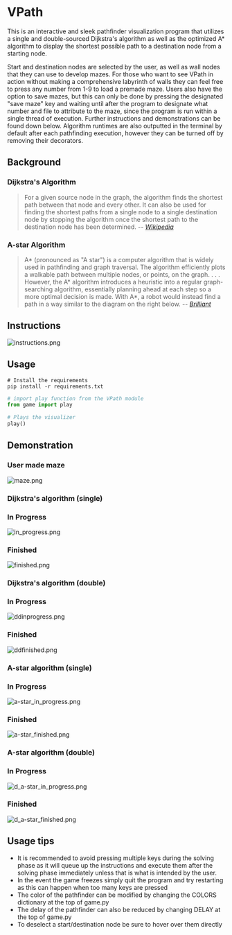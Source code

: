 # VPath
This is an interactive and sleek pathfinder visualization program that utilizes a single and double-sourced Dijkstra's algorithm as well as the optimized A* algorithm to display the shortest possible path to a destination node from a starting node. 

Start and destination nodes are selected by the user, as well as wall nodes that they can use to develop mazes. For those who want to see VPath in action without making a comprehensive labyrinth of walls they can feel free to press any number from 1-9 to load a premade maze. Users also have the option to save mazes, but this can only be done by pressing the designated "save maze" key and waiting until after the program to designate what number and file to attribute to the maze, since the program is run within a single thread of execution. Further instructions and demonstrations can be found down below. Algorithm runtimes are also outputted in the terminal by default after each pathfinding execution, however they can be turned off by removing their decorators.

## Background
### **Dijkstra's Algorithm**

> For a given source node in the graph, the algorithm finds the shortest path between that node and every other. It can also be used for finding the shortest paths from a single node to a single destination node by stopping the algorithm once the shortest path to the destination node has been determined.
> --<cite> [Wikipedia](https://en.wikipedia.org/wiki/Dijkstra%27s_algorithm) </cite>

### **A-star Algorithm**
> A* (pronounced as "A star") is a computer algorithm that is widely used in pathfinding and graph traversal. The algorithm efficiently plots a walkable path between multiple nodes, or points, on the graph.
> . . . However, the A* algorithm introduces a heuristic into a regular graph-searching algorithm, essentially planning ahead at each step so a more optimal decision is made. With A*, a robot would instead find a path in a way similar to the diagram on the right below.
> --<cite> [Brilliant](https://brilliant.org/wiki/a-star-search/) </cite>

## Instructions
![instructions.png](assets/instructions.png)

## Usage
```shell
# Install the requirements
pip install -r requirements.txt
```

```python
# import play function from the VPath module
from game import play

# Plays the visualizer
play()
```

## Demonstration

### User made maze
![maze.png](demo/maze.png)

### **Dijkstra's algorithm (single)**
### In Progress
![in_progress.png](demo/in_progress.png)
### Finished
![finished.png](demo/finished.png)

### **Dijkstra's algorithm (double)**
### In Progress
![ddinprogress.png](demo/ddinprogress.png)

### Finished
![ddfinished.png](demo/ddfinished.png)

### **A-star algorithm (single)**
### In Progress
![a-star_in_progress.png](demo/a-star_in_progress.png)

### Finished
![a-star_finished.png](demo/a-star_finished.png)

### **A-star algorithm (double)**
### In Progress
![d_a-star_in_progress.png](demo/d_a-star_in_progress.png)

### Finished
![d_a-star_finished.png](demo/d_a-star_finished.png)

## Usage tips
* It is recommended to avoid pressing multiple keys during the solving phase as it will queue up the instructions and execute them after the solving phase immediately unless that is what is intended by the user.
* In the event the game freezes simply quit the program and try restarting as this can happen when too many keys are pressed
* The color of the pathfinder can be modified by changing the COLORS dictionary at the top of game.py
* The delay of the pathfinder can also be reduced by changing DELAY at the top of game.py
* To deselect a start/destination node be sure to hover over them directly
